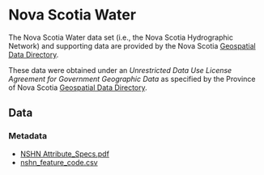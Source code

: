 
# Nova Scotia Water

The Nova Scotia Water data set (i.e., the Nova Scotia Hydrographic Network) and supporting data are provided by the Nova Scotia [Geospatial Data Directory](https://nsgi.novascotia.ca/gdd/).

These data were obtained under an *Unrestricted Data Use License Agreement for Government Geographic Data* as specified by the Province of Nova Scotia [Geospatial Data Directory](https://nsgi.novascotia.ca/gdd/).

## Data

### Metadata

- [NSHN Attribute_Specs.pdf](https://github.com/paleolimbot/geoarrow-data/raw/master/nshn/NSHN%20Attribute_Specs.pdf)
- [nshn_feature_code.csv](https://github.com/paleolimbot/geoarrow-data/raw/master/nshn/nshn_feature_code.csv)
